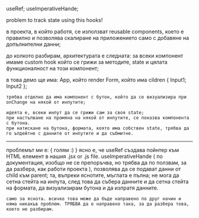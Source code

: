 useRef; useImperativeHande;

problem to track state using this hooks!

в проекта, в който работя, се използват reusable components, което е правилно и позволява скалиране на приложението само с добавяне на допълнителни данни;

до колкото разбирам, архитектурата е следната:
за всеки компонент имаме custom hook който се грижи за методите, state и цялата функционалност на този компонент;

в това демо ще има:
App, който render Form, който има cildren { Input1; Input2 };

    трябва отделно да има компонент с бутон, който да се визуализира при onChange на някой от инпутите;

    идеята е, всеки инпут да се грижи сам за своя state;
    при настъпване на промяна на някой от инпутите, се показва компонента с бутона.
    при натискане на бутона, формата, която има собствен state, трябва да го ъпдейтне с данните от инпутите и да събмитне.

---

проблемът ми е: { голям :) }
ясно е, че useRef създава пойнтер към HTML елемент в нашия .jsx or .js file.
useImperativeHande ( по документация, изобщо не се препоръчва, но трябва да по ползвам, за да разбера, как работи проекта ), позволява да се подават данни от child към parent;
та, въпреки яснотите, мъглата е пълна; не мога да сетна стейта на инпута, след това да събера данните и да сетна стейта на формата, да визуализирам бутона и да изпратя данните.

    само за яснота. всичко това може да бъде направено по друг начин и няма никакъв проблем. ТРЯБВА да е направено така, за да разбера това, което не разбирам.
